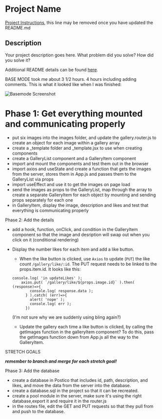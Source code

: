 # Project Name

[Project Instructions](./INSTRUCTIONS.md), this line may be removed once you have updated the README.md

## Description

Your project description goes here. What problem did you solve? How did you solve it?

Additional README details can be found [here](https://github.com/PrimeAcademy/readme-template/blob/master/README.md).

BASE MODE took me about 3 1/2 hours. 4 hours including adding comments. This is what it looked like when I was finished: 

![Basemode Screenshot](/images/basemode-screenshot.jpg)

Phase 1: Get everything mounted and communicating properly
===

- put six images into the images folder, and update the gallery.router.js to create an object for each image within a gallery array
- create a _template folder and _template.jsx to use when creating components
- create a GalleryList component and a GalleryItem component
- import and mount the components and test them out in the browser
- import axios and useState and create a function that gets the images from the server, stores them in App.js and passes them to the GalleryList via props
- import useEffect and use it to get the images on page load
- send the images as props to the GalleryList, map through the array to create a separate GalleryItem for each object by mounting and sending props separately for each one
- in GalleryItem, display the image, description and likes and test that everything is communicating properly

Phase 2: Add the details

- add a hook, function, onClick, and condition in the GalleryItem component so that the image and desription will swap out when you click on it (conditional rendering)
- Display the number likes for each item and add a like button.

    - When the like button is clicked, use `Axios` to update (`PUT`) the like count `/gallery/like/:id`. The PUT request needs to be linked to the props.item.id. It looks like this:
    ```
    console.log( 'in updateLikes' );
        axios.put( `/gallery/like/${props.image.id}` ).then( (response)=>{
            console.log( response.data );
          } ).catch( (err)=>{
            alert( 'nope' );
            console.log( err );
          })
    ```
    (I'm not sure why we are suddenly using bling again?)
    - Update the gallery each time a like button is clicked, by calling the getImages function in the galleryItem component? To do this, pass the getImages function down from App.js all the way to the GalleryItem.

STRETCH GOALS

***remember to branch and merge for each stretch goal!***

Phase 3: Add the database
 - create a database in Postico that includes id, path, description, and likes, and move the data from the server into the database.
- create a database.sql in the project so that it can be recreated.
- create a pool module in the server, make sure it's using the right database,export it and require it in the router.js
- in the routes file, edit the GET and PUT requests so that they pull from and push to the database.
